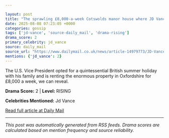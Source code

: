```yaml
---

layout: post
title: "The sprawling £8,000-a-week Cotswolds manor house where JD Vance will enjoy his 'British MAGA summer'... and it's just a stone's throw from Jeremy Clarkson's farm"""
date: 2025-08-08 07:23:05 +0000
categories: gossip
tags: ['jd-vance', 'source-daily_mail', 'drama-rising']
drama_score: 2
primary_celebrity: jd_vance
source: daily_mail
source_url: "https://www.dailymail.co.uk/news/article-14979773/JD-Vance-cotswolds-manor-house-summer.html?ns_mchannel=rss&ito=1490&ns_campaign=1490"""
mentions: {'jd_vance': 2}
---
```


The U.S. Vice President opted for a quintessential British summer holiday with his family and is renting the enormous property in Oxfordshire for £8,000 a week, we can reveal.

**Drama Score:** 2 | **Level:** RISING

**Celebrities Mentioned:** Jd Vance

[Read full article at Daily Mail](https://www.dailymail.co.uk/news/article-14979773/JD-Vance-cotswolds-manor-house-summer.html?ns_mchannel=rss&ito=1490&ns_campaign=1490)

---
*This post was automatically generated from RSS feeds. Drama scores are calculated based on mention frequency and source reliability.*

